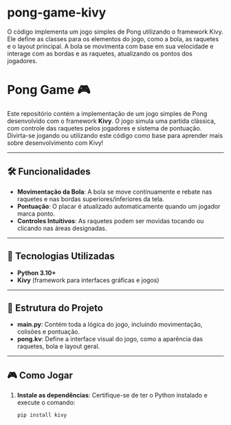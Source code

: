 # pong-game-kivy
O código implementa um jogo simples de Pong utilizando o framework Kivy. Ele define as classes para os elementos do jogo, como a bola, as raquetes e o layout principal. A bola se movimenta com base em sua velocidade e interage com as bordas e as raquetes, atualizando os pontos dos jogadores.
# Pong Game 🎮

Este repositório contém a implementação de um jogo simples de Pong desenvolvido com o framework **Kivy**. O jogo simula uma partida clássica, com controle das raquetes pelos jogadores e sistema de pontuação. Divirta-se jogando ou utilizando este código como base para aprender mais sobre desenvolvimento com Kivy!

---

## 🛠 Funcionalidades

- **Movimentação da Bola**: A bola se move continuamente e rebate nas raquetes e nas bordas superiores/inferiores da tela.
- **Pontuação**: O placar é atualizado automaticamente quando um jogador marca ponto.
- **Controles Intuitivos**: As raquetes podem ser movidas tocando ou clicando nas áreas designadas.

---

## 🚀 Tecnologias Utilizadas

- **Python 3.10+**
- **Kivy** (framework para interfaces gráficas e jogos)

---

## 📂 Estrutura do Projeto

- **main.py**: Contém toda a lógica do jogo, incluindo movimentação, colisões e pontuação.
- **pong.kv**: Define a interface visual do jogo, como a aparência das raquetes, bola e layout geral.

---

## 🎮 Como Jogar

1. **Instale as dependências**:
   Certifique-se de ter o Python instalado e execute o comando:
   ```bash
   pip install kivy

